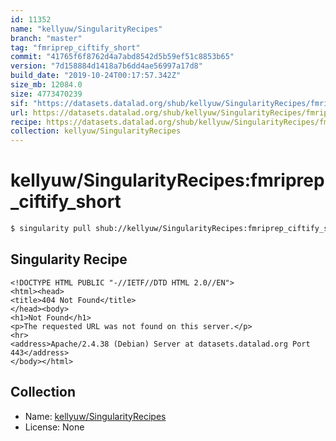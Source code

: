 ```yaml
---
id: 11352
name: "kellyuw/SingularityRecipes"
branch: "master"
tag: "fmriprep_ciftify_short"
commit: "41765f6f8762d4a7abd8542d5b59ef51c8853b65"
version: "7d158884d1418a7b6dd4ae56997a17d8"
build_date: "2019-10-24T00:17:57.342Z"
size_mb: 12084.0
size: 4773470239
sif: "https://datasets.datalad.org/shub/kellyuw/SingularityRecipes/fmriprep_ciftify_short/2019-10-24-41765f6f-7d158884/7d158884d1418a7b6dd4ae56997a17d8.sif"
url: https://datasets.datalad.org/shub/kellyuw/SingularityRecipes/fmriprep_ciftify_short/2019-10-24-41765f6f-7d158884/
recipe: https://datasets.datalad.org/shub/kellyuw/SingularityRecipes/fmriprep_ciftify_short/2019-10-24-41765f6f-7d158884/Singularity
collection: kellyuw/SingularityRecipes
---
```


# kellyuw/SingularityRecipes:fmriprep_ciftify_short

```bash
$ singularity pull shub://kellyuw/SingularityRecipes:fmriprep_ciftify_short
```

## Singularity Recipe

```singularity
<!DOCTYPE HTML PUBLIC "-//IETF//DTD HTML 2.0//EN">
<html><head>
<title>404 Not Found</title>
</head><body>
<h1>Not Found</h1>
<p>The requested URL was not found on this server.</p>
<hr>
<address>Apache/2.4.38 (Debian) Server at datasets.datalad.org Port 443</address>
</body></html>
```

## Collection

 - Name: [kellyuw/SingularityRecipes](https://github.com/kellyuw/SingularityRecipes)
 - License: None


